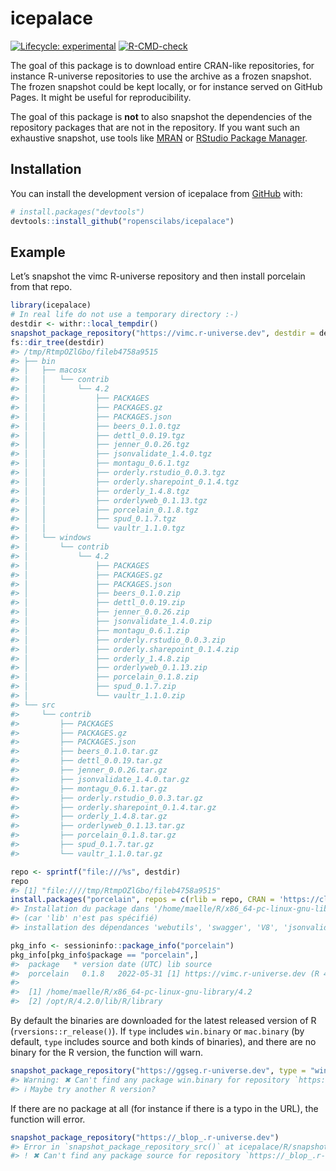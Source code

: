 
<!-- README.md is generated from README.Rmd. Please edit that file -->

# icepalace

<!-- badges: start -->

[![Lifecycle:
experimental](https://img.shields.io/badge/lifecycle-experimental-orange.svg)](https://lifecycle.r-lib.org/articles/stages.html#experimental)
[![R-CMD-check](https://github.com/ropenscilabs/icepalace/actions/workflows/R-CMD-check.yaml/badge.svg)](https://github.com/ropenscilabs/icepalace/actions/workflows/R-CMD-check.yaml)
<!-- badges: end -->

The goal of this package is to download entire CRAN-like repositories,
for instance R-universe repositories to use the archive as a frozen
snapshot. The frozen snapshot could be kept locally, or for instance
served on GitHub Pages. It might be useful for reproducibility.

The goal of this package is **not** to also snapshot the dependencies of
the repository packages that are not in the repository. If you want such
an exhaustive snapshot, use tools like
[MRAN](https://mran.microsoft.com/timemachine) or [RStudio Package
Manager](https://www.rstudio.com/products/package-manager/).

## Installation

You can install the development version of icepalace from
[GitHub](https://github.com/) with:

``` r
# install.packages("devtools")
devtools::install_github("ropenscilabs/icepalace")
```

## Example

Let’s snapshot the vimc R-universe repository and then install porcelain
from that repo.

``` r
library(icepalace)
# In real life do not use a temporary directory :-)
destdir <- withr::local_tempdir()
snapshot_package_repository("https://vimc.r-universe.dev", destdir = destdir)
fs::dir_tree(destdir)
#> /tmp/RtmpOZlGbo/fileb4758a9515
#> ├── bin
#> │   ├── macosx
#> │   │   └── contrib
#> │   │       └── 4.2
#> │   │           ├── PACKAGES
#> │   │           ├── PACKAGES.gz
#> │   │           ├── PACKAGES.json
#> │   │           ├── beers_0.1.0.tgz
#> │   │           ├── dettl_0.0.19.tgz
#> │   │           ├── jenner_0.0.26.tgz
#> │   │           ├── jsonvalidate_1.4.0.tgz
#> │   │           ├── montagu_0.6.1.tgz
#> │   │           ├── orderly.rstudio_0.0.3.tgz
#> │   │           ├── orderly.sharepoint_0.1.4.tgz
#> │   │           ├── orderly_1.4.8.tgz
#> │   │           ├── orderlyweb_0.1.13.tgz
#> │   │           ├── porcelain_0.1.8.tgz
#> │   │           ├── spud_0.1.7.tgz
#> │   │           └── vaultr_1.1.0.tgz
#> │   └── windows
#> │       └── contrib
#> │           └── 4.2
#> │               ├── PACKAGES
#> │               ├── PACKAGES.gz
#> │               ├── PACKAGES.json
#> │               ├── beers_0.1.0.zip
#> │               ├── dettl_0.0.19.zip
#> │               ├── jenner_0.0.26.zip
#> │               ├── jsonvalidate_1.4.0.zip
#> │               ├── montagu_0.6.1.zip
#> │               ├── orderly.rstudio_0.0.3.zip
#> │               ├── orderly.sharepoint_0.1.4.zip
#> │               ├── orderly_1.4.8.zip
#> │               ├── orderlyweb_0.1.13.zip
#> │               ├── porcelain_0.1.8.zip
#> │               ├── spud_0.1.7.zip
#> │               └── vaultr_1.1.0.zip
#> └── src
#>     └── contrib
#>         ├── PACKAGES
#>         ├── PACKAGES.gz
#>         ├── PACKAGES.json
#>         ├── beers_0.1.0.tar.gz
#>         ├── dettl_0.0.19.tar.gz
#>         ├── jenner_0.0.26.tar.gz
#>         ├── jsonvalidate_1.4.0.tar.gz
#>         ├── montagu_0.6.1.tar.gz
#>         ├── orderly.rstudio_0.0.3.tar.gz
#>         ├── orderly.sharepoint_0.1.4.tar.gz
#>         ├── orderly_1.4.8.tar.gz
#>         ├── orderlyweb_0.1.13.tar.gz
#>         ├── porcelain_0.1.8.tar.gz
#>         ├── spud_0.1.7.tar.gz
#>         └── vaultr_1.1.0.tar.gz

repo <- sprintf("file:///%s", destdir)
repo
#> [1] "file:////tmp/RtmpOZlGbo/fileb4758a9515"
install.packages("porcelain", repos = c(rlib = repo, CRAN = 'https://cloud.r-project.org'))
#> Installation du package dans '/home/maelle/R/x86_64-pc-linux-gnu-library/4.2'
#> (car 'lib' n'est pas spécifié)
#> installation des dépendances 'webutils', 'swagger', 'V8', 'jsonvalidate', 'plumber'

pkg_info <- sessioninfo::package_info("porcelain")
pkg_info[pkg_info$package == "porcelain",]
#>  package   * version date (UTC) lib source
#>  porcelain   0.1.8   2022-05-31 [1] https://vimc.r-universe.dev (R 4.2.0)
#> 
#>  [1] /home/maelle/R/x86_64-pc-linux-gnu-library/4.2
#>  [2] /opt/R/4.2.0/lib/R/library
```

By default the binaries are downloaded for the latest released version
of R (`rversions::r_release()`). If `type` includes `win.binary` or
`mac.binary` (by default, `type` includes source and both kinds of
binaries), and there are no binary for the R version, the function will
warn.

``` r
snapshot_package_repository("https://ggseg.r-universe.dev", type = "win.binary", r_version = "3.3")
#> Warning: ✖ Can't find any package win.binary for repository `https://ggseg.r-universe.dev/bin/windows/contrib/3.3`.
#> ℹ Maybe try another R version?
```

If there are no package at all (for instance if there is a typo in the
URL), the function will error.

``` r
snapshot_package_repository("https://_blop_.r-universe.dev")
#> Error in `snapshot_package_repository_src()` at icepalace/R/snapshot.R:35:4:
#> ! ✖ Can't find any package source for repository `https://_blop_.r-universe.dev`.
```

